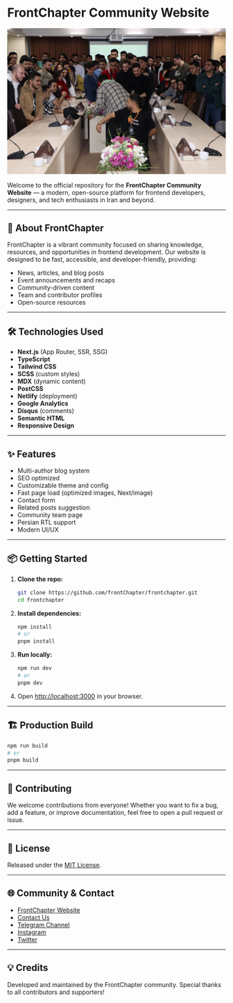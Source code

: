 # FrontChapter Community Website

![FrontChapter Event](public/images/1402/01.webp)

Welcome to the official repository for the **FrontChapter Community Website** — a modern, open-source platform for frontend developers, designers, and tech enthusiasts in Iran and beyond.

---

## 🚀 About FrontChapter

FrontChapter is a vibrant community focused on sharing knowledge, resources, and opportunities in frontend development. Our website is designed to be fast, accessible, and developer-friendly, providing:

- News, articles, and blog posts
- Event announcements and recaps
- Community-driven content
- Team and contributor profiles
- Open-source resources

---

## 🛠️ Technologies Used

- **Next.js** (App Router, SSR, SSG)
- **TypeScript**
- **Tailwind CSS**
- **SCSS** (custom styles)
- **MDX** (dynamic content)
- **PostCSS**
- **Netlify** (deployment)
- **Google Analytics**
- **Disqus** (comments)
- **Semantic HTML**
- **Responsive Design**

---

## ✨ Features

- Multi-author blog system
- SEO optimized
- Customizable theme and config
- Fast page load (optimized images, Next/image)
- Contact form
- Related posts suggestion
- Community team page
- Persian RTL support
- Modern UI/UX

---

## 📦 Getting Started

1. **Clone the repo:**
   ```bash
   git clone https://github.com/frontChapter/frontchapter.git
   cd frontchapter
   ```
2. **Install dependencies:**
   ```bash
   npm install
   # or
   pnpm install
   ```
3. **Run locally:**
   ```bash
   npm run dev
   # or
   pnpm dev
   ```
4. Open [http://localhost:3000](http://localhost:3000) in your browser.

---

## 🏗️ Production Build

```bash
npm run build
# or
pnpm build
```

---

## 🤝 Contributing

We welcome contributions from everyone! Whether you want to fix a bug, add a feature, or improve documentation, feel free to open a pull request or issue.

---

## 📄 License

Released under the [MIT License](LICENSE).

---

## 🌐 Community & Contact

- [FrontChapter Website](https://frontchapter.com)
- [Contact Us](https://frontchapter.com/contact)
- [Telegram Channel](https://t.me/frontchapter)
- [Instagram](https://instagram.com/frontchapter)
- [Twitter](https://twitter.com/frontchapter)

---

## 💡 Credits

Developed and maintained by the FrontChapter community. Special thanks to all contributors and supporters!
